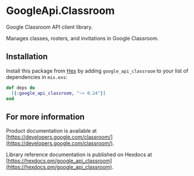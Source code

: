 # GoogleApi.Classroom

Google Classroom API client library.

Manages classes, rosters, and invitations in Google Classroom.

## Installation

Install this package from [Hex](https://hex.pm) by adding
`google_api_classroom` to your list of dependencies in `mix.exs`:

```elixir
def deps do
  [{:google_api_classroom, "~> 0.24"}]
end
```

## For more information

Product documentation is available at [https://developers.google.com/classroom/](https://developers.google.com/classroom/).

Library reference documentation is published on Hexdocs at
[https://hexdocs.pm/google_api_classroom](https://hexdocs.pm/google_api_classroom).
